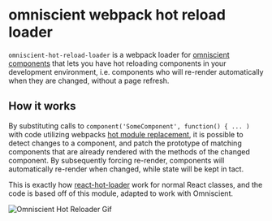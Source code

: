 # omniscient webpack hot reload loader

`omniscient-hot-reload-loader` is a webpack loader for [omniscient components](https://github.com/omniscientjs/omniscient) that lets you have hot reloading components in your development environment, i.e. components who will re-render automatically when they are changed, without a page refresh.

## How it works
By substituting calls to `component('SomeComponent', function() { ... )` with code utilizing webpacks [hot module replacement](https://github.com/webpack/docs/wiki/hot-module-replacement-with-webpack), it is possible to detect changes to a component, and patch the prototype of matching components that are already rendered with the methods of the changed component. By subsequently forcing re-render, components will automatically re-render when changed, while state will be kept in tact.

This is exactly how [react-hot-loader](https://github.com/gaearon/react-hot-loader) work for normal React classes, and the code is based off of this module, adapted to work with Omniscient.

![Omniscient Hot Reloader Gif](https://github.com/omniscientjs/omniscient-hot-reload-loader/blob/master/omniscient-hot-relad-loader.gif)
